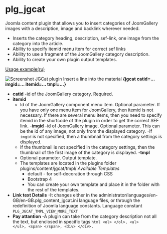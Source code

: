 # plg_jgcat
Joomla content plugin that allows you to insert categories of JoomGallery images with a description, image and backlink wherever needed.
- Inserts the category heading, description, sef-link, one image from the category into the article.
- Ability to specify itemid menu item for correct sef links
- Ability to use a fragment of the JoomGallery category description.
- Ability to create your own plugin output templates.

[Usage example(ru)](https://web-tolk.ru/blog/kak-ispolzovat-plagin-jgcat-dlya-perelinkovki-s-joomgallery.html)

![Screenshot JGCat plugin](https://web-tolk.ru/images/swjprojects/projects/3/ru-RU/gallery/gVr0yb9DCGD.jpg "Screenshot JGCat plugin")
Insert a line into the material
**{jgcat catid=... imgid=... itemid=... tmpl=...}**

- **catid**
    -id of the JoomGallery category. Required.
- **itemid**
    - Id of the JoomGallery component menu item. Optional parameter. If you have only one menu item for JoomGallery, then itemid is not necessary. If there are several menu items, then you need to specify itemid in the shortcode of the plugin in order to get the correct SEF link.
-**imgid**
    -id of JoomGallery image. Optional parameter. This can be the id of any image, not only from the displayed category.
    -If `imgid` is not specified, then a thumbnail from the category settings is displayed.
    - If the thumbnail is not specified in the category settings, then the thumbnail of the first image of the category is displayed.
-**tmpl**
    - Optional parameter. Output template.
    - The templates are located in the plugins folder plugins/content/jgcat/tmpl/
    _Available Templates_
        - default - for self-decoration through CSS
        - Bootstrap 4
        - You can create your own template and place it in the folder with the rest of the templates.
- **Link text Details**
    -It changes either in the administrator/languages/en-GB/en-GB.plg_content_jgcat.ini language files, or through the redefinition of Joomla language constants. Language constant `PLG_JGCAT_TMPL_VIEW_MORE_TEXT`
- **Pay attantion**
    -A plugin can take from the category description not all the text, but enclosed in specific tags 
       ````html
       <ol> </ol>, <ul> </ul>, <span> </span>, <div> </div>.
        ````
